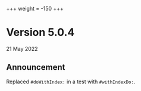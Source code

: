 +++
weight = -150
+++

# Version 5.0.4
21 May 2022

## Announcement
Replaced `#doWithIndex:` in a test with `#withIndexDo:`.
